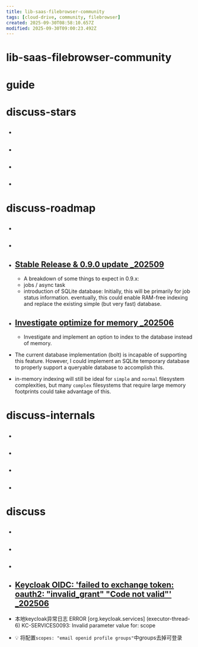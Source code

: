 ```yaml
---
title: lib-saas-filebrowser-community
tags: [cloud-drive, community, filebrowser]
created: 2025-09-30T08:58:10.657Z
modified: 2025-09-30T09:00:23.492Z
---
```


# lib-saas-filebrowser-community

# guide

# discuss-stars
- ## 

- ## 

- ## 

- ## 
# discuss-roadmap
- ## 

- ## 

- ## [Stable Release & 0.9.0 update _202509](https://github.com/gtsteffaniak/filebrowser/discussions/1293)
  - A breakdown of some things to expect in 0.9.x:
  - jobs / async task
  - introduction of SQLite database: Initially, this will be primarily for job status information. eventually, this could enable RAM-free indexing and replace the existing simple (but very fast) database.

- ## [Investigate optimize for memory _202506](https://github.com/gtsteffaniak/filebrowser/issues/807)
  - Investigate and implement an option to index to the database instead of memory.

- The current database implementation (bolt) is incapable of supporting this feature. However, I could implement an SQLite temporary database to properly support a queryable database to accomplish this.

- in-memory indexing will still be ideal for `simple` and `normal` filesystem complexities, but many `complex` filesystems that require large memory footprints could take advantage of this.
# discuss-internals
- ## 

- ## 

- ## 

- ## 
# discuss
- ## 

- ## 

- ## 

- ## [Keycloak OIDC: 'failed to exchange token: oauth2: "invalid_grant" "Code not valid"' _202506](https://github.com/gtsteffaniak/filebrowser/issues/737)
- 本地keycloak异常日志 ERROR [org.keycloak.services] (executor-thread-6) KC-SERVICES0093: Invalid parameter value for: scope

- 💡 将配置`scopes: "email openid profile groups"`中groups去掉可登录
